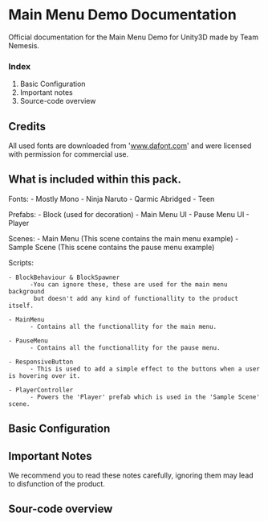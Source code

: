 # Main Menu Demo Documentation
Official documentation for the Main Menu Demo for Unity3D made by Team Nemesis.

### Index
1. Basic Configuration
2. Important notes
3. Source-code overview

## Credits
All used fonts are downloaded from 'www.dafont.com' and were licensed with permission for commercial use.

## What is included within this pack.
Fonts:
    - Mostly Mono
    - Ninja Naruto
    - Qarmic Abridged
    - Teen
    
Prefabs:
    - Block (used for decoration)
    - Main Menu UI
    - Pause Menu UI
    - Player
    
Scenes:
    - Main Menu (This scene contains the main menu example)
    - Sample Scene (This scene contains the pause menu example)

Scripts:

    - BlockBehaviour & BlockSpawner 
          -You can ignore these, these are used for the main menu background 
           but doesn't add any kind of functionallity to the product itself.
           
    - MainMenu 
          - Contains all the functionallity for the main menu.
          
    - PauseMenu 
          - Contains all the functionallity for the pause menu.
          
    - ResponsiveButton 
          - This is used to add a simple effect to the buttons when a user is hovering over it.
          
    - PlayerController
          - Powers the 'Player' prefab which is used in the 'Sample Scene' scene.
          
          
## Basic Configuration


## Important Notes
We recommend you to read these notes carefully, ignoring them may lead to disfunction of the product.


## Sour-code overview

